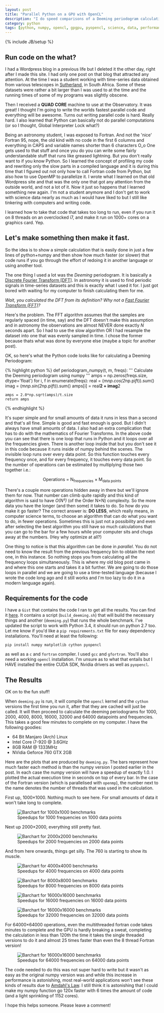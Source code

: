```yaml
---
layout: post
title: "Parallel Python on a GPU with OpenCL"
description: "I do speed comparisons of a Deeming periodogram calculation using Numpy, Cython, Fortran with OpenMP and pyopencl."
category: python
tags: [python, numpy, opencl, gpgpu, pyopencl, science, data, performance]
---
```

{% include JB/setup %}

## Run code on the what?

I had a Wordpress blog in a previous life but I deleted it the other day, right
after I made this site. I had only one post on that blog that attracted any
attention. At the time I was a student working with time-series data obtained
from various telescopes in
[Sutherland](http://en.wikipedia.org/wiki/Sutherland,_Northern_Cape), in South
Africa. Some of these datasets were rather a bit larger than I was used to at
the time and the running times of some of my programs was slightly obscene.

Then I received a **QUAD CORE** machine to use at the Observatory. It
was great! I thought I'm going to write the worlds fastest parallel code and
everything will be awesome. Turns out writing parallel code is hard. Really
hard. I also learned that Python can basically not do parallel computations (or
so I thought, Global Interpreter Lock what?)

Being an astronomy student, I was exposed to Fortran. And not the 'nice'
Fortran 95, nope, the old kind with no code in the first 6 columns and
everything in CAPS and variable names shorter than 6 characters O_o One gets
used to that stuff and once you do you can write some fairly understandable
stuff that runs like greased lightning. But you don't really want to if you
know Python. So I learned the concept of profiling my code and rewriting only
the slow parts in a compiled language and it is during this time that I
figured out not only how to call Fortran code from Python, but also how to use
OpenMP to parallelize it. I wrote what I learned on that old Wordpress site and
that was the only one that got any attention from the outside world, and not a
lot of it. Now it just so happens that I learned something new again. I'm not a
student anymore and I don't get to work with science data nearly as much as I
would have liked to but I still like tinkering with computers and writing code.

I learned how to take that code that takes too long to run, even if you run it
on 8 threads on an overclocked i7, and make it run on 1000+ cores on a graphics
card. Yep. 


## Let's make something then make it fast.

So the idea is to show a simple calculation that is easily done in just a few
lines of python+numpy and then show how much faster (or slower) that code runs
if you go through the effort of redoing it in another language or using another
tool.

The one thing I used a lot was the *Deeming* periodogram. It is basically a
[Discrete Fourier
Transform [DFT]](http://en.wikipedia.org/wiki/Discrete_Fourier_transform). In
astronomy it is used to find periodic signals in time-series datasets and this
is exactly what I used it for. I just got bored with waiting for my computer to
finish calculating them for me.

*Wait, you calculated the DFT from its
definition? Why not a [Fast Fourier Transform (FFT)](http://en.wikipedia.org/wiki/Fast_Fourier_transform)?*

Here's the problem. The FFT algorithm assumes that the samples are regularly
spaced (in time, say) and the DFT doesn't make this assumption and in astronomy
the observations are almost NEVER done exactly *N* seconds apart. So I had to
use the slow algorithm OR I had resample the dataset into one that was evenly
sampled in time. I chose the former because thats what was done by everyone
else (maybe a topic for another post).

OK, so here's what the Python code looks like for calculating a Deeming Periodogram:

{% highlight python %}
def periodogram_numpy(t, m, freqs):
    ''' Calculate the Deeming periodogram using numpy
    '''
    amps = np.zeros(freqs.size, dtype='float')
    for i, f in enumerate(freqs):
        real = (m*np.cos(2*np.pi*f*t)).sum()
        imag = (m*np.sin(2*np.pi*f*t)).sum()
        amps[i] = real**2 + imag**2

    amps = 2.0*np.sqrt(amps)/t.size
    return amps
{% endhighlight %}

It's super simple and for small amounts of data it runs in less than a second
and that's all fine. Simple is good and fast enough is good. But I didn't
always have small amounts of data. I also had an extra complication that has to
do with the mathematics of Fourier Transforms. In the above code you can see
that there is one loop that runs in Python and it loops over all the
frequencies given. There is another loop inside that but you don't see it in
this code because it runs inside of numpy behind the scenes. The invisible loop
runs over every data point. So this function touches every frequency once, and
for every frequency, it touches every data point. So the number of operations
can be estimated by multiplying those two together i.e.:

<p style="text-align:center;">
  Operations = N<sub>frequencies</sub> ×  M<sub>data points</sub>
</p>

There's a couple more operations hidden away in there but we'll ignore them for
now.  That number can climb quite rapidly and this kind of algorithm is said to
have *O(N²)* (of the Order N×N) complexity. So the more data you have the
longer (and then some) it takes to do. So how do you make it go faster? The
correct answer is: **DO LESS**, which really means, in computer science terms,
to choose an algorithm that can do what you want to do, in fewer operations.
Sometimes this is just not a possibility and even after selecting the best
algorithm you still have so much calculations that you can go to the bar for a
few hours while your computer sits and chugs away at the numbers. (Hey why
optimize at all?)

One thing to notice is that this algorithm can be done in *parallel*. You do
not need to know the result from the previous frequency bin to obtain the next
one, in this instance. So nothing stops you from calculating all the frequency
loops simultaneously. This is where my old blog post came in and where this one
starts and takes it a bit further. We are going to do those loops in parallel
and we are going to use a time-tested language (because I wrote the code long
ago and it still works and I'm too lazy to do it in a modern language again).


## Requirements for the code

I have a `Gist` that contains the code I ran to get all the results. You can
find it [here](https://gist.github.com/ezietsman/226473). It contains a script
(`build_deeming.sh`) that will build the necessary things and another
(`deeming.py`) that runs the whole benchmark. I've updated the script to work
with Python 3.4, it should run on python 2.7 too. Let me know if you'd like a
`pip requirements.txt` file for easy dependency installations. You'll need at least the following:


    pip install numpy matplotlib cython pyopencl

as well as a `c` and `fortran` compiler. I used `gcc` and `gfortran`. You'll
also need a working `opencl` installation. I'm unsure as to what that entails
but I HAVE installed the entire CUDA SDK, Nvidia drivers as well as `pyopencl`.



## The Results

OK on to the fun stuff!

When `deeming.py` is run, it will compile the `opencl` kernel and the `cython`
versions the first time you run it, after that they are cached will just be
called. It will then proceed to calculate the deeming periodograms for 1000,
2000, 4000, 8000, 16000, 32000 and 64000 datapoints and frequencies. This takes
a good few minutes to complete on my computer. I have the following goodies:

* 64 Bit Manjaro (Arch) Linux
* Intel Core i7-920 @ 3.6GHz
* 8GB RAM @ 1333MHz
* NVidia Geforce 760 GTX 2GB

Here are the plots that are produced by `deeming.py`. The bars represent how
much faster each method is than the numpy version I posted earlier in the post.
In each case the numpy version will have a speedup of exactly 1.0. I plotted
the actual execution time in seconds on top of every bar. In the case of the
Fortran version (which is parallelised with `openmp`), the number next to the name
denotes the number of threads that was used in the calculation.

First up, 1000×1000. Nothing much to see here. For small amounts of data it
won't take long to complete.
<figure>
  <img src="/assets/images/opencl/1000x1000-barchart.jpg" alt="Barchart for 1000x1000 benchmarks">
  <figcaption>Speedups for 1000 frequencies on 1000 data points</figcaption>
</figure>

Next up 2000×2000, everything still pretty fast.

<figure>
  <img src="/assets/images/opencl/2000x2000-barchart.jpg" alt="Barchart for 2000x2000 benchmarks">
  <figcaption>Speedups for 2000 frequencies on 2000 data points</figcaption>
</figure>

And from here onwards, things get silly. The 760 is starting to show its muscle.

<figure>
  <img src="/assets/images/opencl/4000x4000-barchart.jpg" alt="Barchart for 4000x4000 benchmarks">
  <figcaption>Speedups for 4000 frequencies on 4000 data points</figcaption>
</figure>
<figure>
  <img src="/assets/images/opencl/8000x8000-barchart.jpg" alt="Barchart for 8000x8000 benchmarks">
  <figcaption>Speedups for 8000 frequencies on 8000 data points</figcaption>
</figure>
<figure>
  <img src="/assets/images/opencl/16000x16000-barchart.jpg" alt="Barchart for 16000x16000 benchmarks">
  <figcaption>Speedups for 16000 frequencies on 16000 data points</figcaption>
</figure>
<figure>
  <img src="/assets/images/opencl/32000x32000-barchart.jpg" alt="Barchart for 16000x16000 benchmarks">
  <figcaption>Speedups for 32000 frequencies on 32000 data points</figcaption>
</figure>

For 64000×64000 operations, even the multithreaded fortran code takes minutes
to complete and the GPU is hardly breaking a sweat, completing the calculation
in less than 120th the time it takes the single threaded versions to do it and
almost 25 times faster than even the 8 thread Fortran version!

<figure>
  <img src="/assets/images/opencl/64000x64000-barchart.jpg" alt="Barchart for 16000x16000 benchmarks">
  <figcaption>Speedups for 64000 frequencies on 64000 data points</figcaption>
</figure>


The code needed to do this was not super hard to write but it wasn't as easy as
the original numpy version was and while this increase in performance is
astonishing, most real-world applications won't see these kinds of results due
to [Amdahl's Law](http://en.wikipedia.org/wiki/Amdahl's_law). I still think it
is astonishing that I could make my numpy function go 120x faster with 6 times
the amount of code (and a light sprinkling of 1152 cores).


I hope this helps someone. Please leave a comment!
